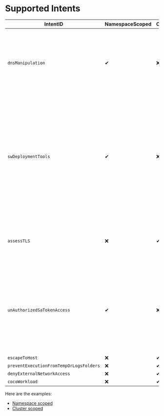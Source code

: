 # Supported Intents

| IntentID                                | NamespaceScoped | ClusterScoped | Parameters | Description                                                                                                                                                                                                   |
|-----------------------------------------|-----------------|---------------|------------|---------------------------------------------------------------------------------------------------------------------------------------------------------------------------------------------------------------|
| `dnsManipulation`                       | ✔               | ❌             | NA         | An adversary can manipulate DNS requests to redirect network traffic, exfiltrate and potentially reveal end user activity.                                                                                    |
| `swDeploymentTools`                     | ✔               | ❌             | NA         | Adversaries may gain access to and use third-party software suites installed within an enterprise network, such as administration, monitoring, and deployment systems, to move laterally through the network. |
| `assessTLS`                             | ❌               | ✔             | `schedule` | Assess the TLS configuration to ensure compliance with the security standards.                                                                                                                                |
| `unAuthorizedSaTokenAccess`             | ✔               | ❌             | NA         | K8s mounts the service account token by default in each pod even if there is no app using it. Attackers use these service account tokens to do lateral movements.                                             |
| `escapeToHost`                          | ❌               | ✔             | Todo @Ved  |                                                                                                                                                                                                               |
| `preventExecutionFromTempOrLogsFolders` | ❌               | ✔             | Todo @Ved  |                                                                                                                                                                                                               |
| `denyExternalNetworkAccess`             | ❌               | ✔             | Todo @Ved  |                                                                                                                                                                                                               |
| `cocoWorkload`                          | ❌               | ✔             | Todo @Ved  |                                                                                                                                                                                                               |

Here are the examples:

- [Namespace scoped](../../examples/namespaced)
- [Cluster scoped](../../examples/clusterscoped)
